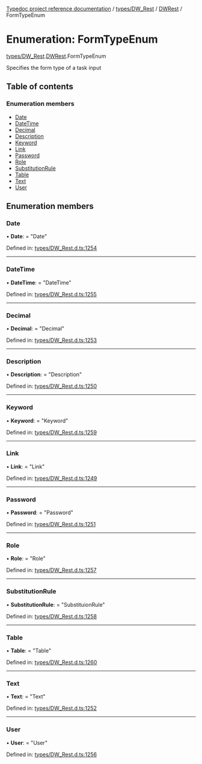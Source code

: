 [Typedoc project reference documentation](../README.md) / [types/DW_Rest](../modules/types_dw_rest.md) / [DWRest](../modules/types_dw_rest.dwrest.md) / FormTypeEnum

# Enumeration: FormTypeEnum

[types/DW_Rest](../modules/types_dw_rest.md).[DWRest](../modules/types_dw_rest.dwrest.md).FormTypeEnum

Specifies the form type of a task input

## Table of contents

### Enumeration members

- [Date](types_dw_rest.dwrest.formtypeenum.md#date)
- [DateTime](types_dw_rest.dwrest.formtypeenum.md#datetime)
- [Decimal](types_dw_rest.dwrest.formtypeenum.md#decimal)
- [Description](types_dw_rest.dwrest.formtypeenum.md#description)
- [Keyword](types_dw_rest.dwrest.formtypeenum.md#keyword)
- [Link](types_dw_rest.dwrest.formtypeenum.md#link)
- [Password](types_dw_rest.dwrest.formtypeenum.md#password)
- [Role](types_dw_rest.dwrest.formtypeenum.md#role)
- [SubstitutionRule](types_dw_rest.dwrest.formtypeenum.md#substitutionrule)
- [Table](types_dw_rest.dwrest.formtypeenum.md#table)
- [Text](types_dw_rest.dwrest.formtypeenum.md#text)
- [User](types_dw_rest.dwrest.formtypeenum.md#user)

## Enumeration members

### Date

• **Date**: = "Date"

Defined in: [types/DW_Rest.d.ts:1254](https://github.com/DocuWare/REST-Sample-TS/blob/6171aa8/src/types/DW_Rest.d.ts#L1254)

___

### DateTime

• **DateTime**: = "DateTime"

Defined in: [types/DW_Rest.d.ts:1255](https://github.com/DocuWare/REST-Sample-TS/blob/6171aa8/src/types/DW_Rest.d.ts#L1255)

___

### Decimal

• **Decimal**: = "Decimal"

Defined in: [types/DW_Rest.d.ts:1253](https://github.com/DocuWare/REST-Sample-TS/blob/6171aa8/src/types/DW_Rest.d.ts#L1253)

___

### Description

• **Description**: = "Description"

Defined in: [types/DW_Rest.d.ts:1250](https://github.com/DocuWare/REST-Sample-TS/blob/6171aa8/src/types/DW_Rest.d.ts#L1250)

___

### Keyword

• **Keyword**: = "Keyword"

Defined in: [types/DW_Rest.d.ts:1259](https://github.com/DocuWare/REST-Sample-TS/blob/6171aa8/src/types/DW_Rest.d.ts#L1259)

___

### Link

• **Link**: = "Link"

Defined in: [types/DW_Rest.d.ts:1249](https://github.com/DocuWare/REST-Sample-TS/blob/6171aa8/src/types/DW_Rest.d.ts#L1249)

___

### Password

• **Password**: = "Password"

Defined in: [types/DW_Rest.d.ts:1251](https://github.com/DocuWare/REST-Sample-TS/blob/6171aa8/src/types/DW_Rest.d.ts#L1251)

___

### Role

• **Role**: = "Role"

Defined in: [types/DW_Rest.d.ts:1257](https://github.com/DocuWare/REST-Sample-TS/blob/6171aa8/src/types/DW_Rest.d.ts#L1257)

___

### SubstitutionRule

• **SubstitutionRule**: = "SubstituionRule"

Defined in: [types/DW_Rest.d.ts:1258](https://github.com/DocuWare/REST-Sample-TS/blob/6171aa8/src/types/DW_Rest.d.ts#L1258)

___

### Table

• **Table**: = "Table"

Defined in: [types/DW_Rest.d.ts:1260](https://github.com/DocuWare/REST-Sample-TS/blob/6171aa8/src/types/DW_Rest.d.ts#L1260)

___

### Text

• **Text**: = "Text"

Defined in: [types/DW_Rest.d.ts:1252](https://github.com/DocuWare/REST-Sample-TS/blob/6171aa8/src/types/DW_Rest.d.ts#L1252)

___

### User

• **User**: = "User"

Defined in: [types/DW_Rest.d.ts:1256](https://github.com/DocuWare/REST-Sample-TS/blob/6171aa8/src/types/DW_Rest.d.ts#L1256)
